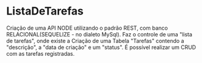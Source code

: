 # ListaDeTarefas
Criação de uma API NODE utilizando o padrão REST, com banco RELACIONAL(SEQUELIZE - no dialeto MySql). Faz o controle de uma "lista de tarefas", onde existe a Criação de uma Tabela "Tarefas" contendo a "descrição", a "data de criação" e um "status". É possível realizar um CRUD com as tarefas registradas.
